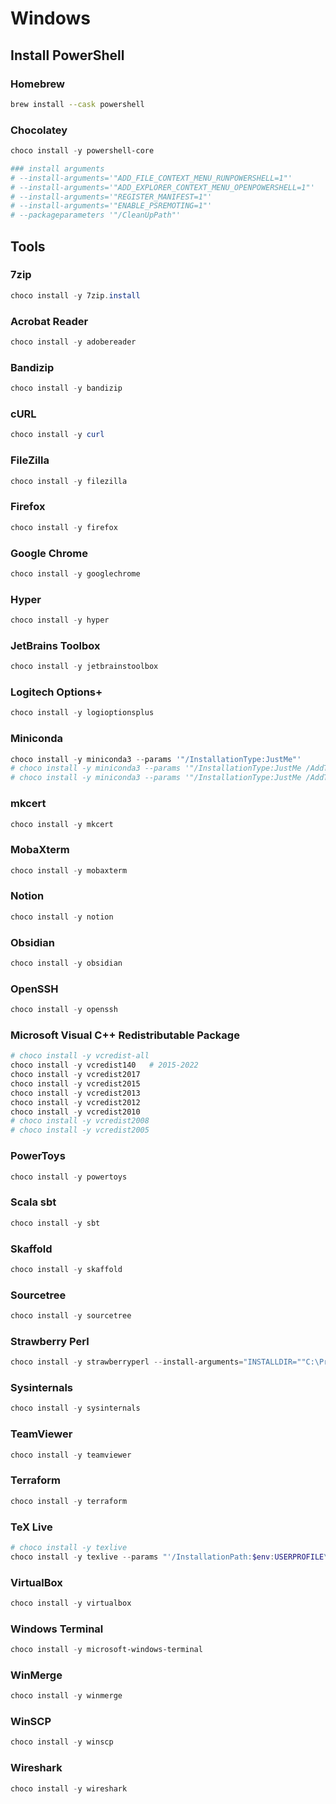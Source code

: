 # Windows

## Install PowerShell

### Homebrew

```sh
brew install --cask powershell
```

### Chocolatey

```ps1
choco install -y powershell-core

### install arguments
# --install-arguments='"ADD_FILE_CONTEXT_MENU_RUNPOWERSHELL=1"'
# --install-arguments='"ADD_EXPLORER_CONTEXT_MENU_OPENPOWERSHELL=1"'
# --install-arguments='"REGISTER_MANIFEST=1"'
# --install-arguments='"ENABLE_PSREMOTING=1"'
# --packageparameters '"/CleanUpPath"'
```

## Tools

### 7zip

```ps1
choco install -y 7zip.install
```

### Acrobat Reader

```ps1
choco install -y adobereader
```

### Bandizip

```ps1
choco install -y bandizip
```

### cURL

```ps1
choco install -y curl
```

### FileZilla

```ps1
choco install -y filezilla
```

### Firefox

```ps1
choco install -y firefox
```

### Google Chrome

```ps1
choco install -y googlechrome
```

### Hyper

```ps1
choco install -y hyper
```

### JetBrains Toolbox

```ps1
choco install -y jetbrainstoolbox
```

### Logitech Options+

```ps1
choco install -y logioptionsplus
```

### Miniconda

```ps1
choco install -y miniconda3 --params '"/InstallationType:JustMe"'
# choco install -y miniconda3 --params '"/InstallationType:JustMe /AddToPath:1"'
# choco install -y miniconda3 --params '"/InstallationType:JustMe /AddToPath:1 /RegisterPython:1"'
```

### mkcert

```ps1
choco install -y mkcert
```

### MobaXterm

```ps1
choco install -y mobaxterm
```

### Notion

```ps1
choco install -y notion
```

### Obsidian

```ps1
choco install -y obsidian
```

### OpenSSH

```ps1
choco install -y openssh
```

### Microsoft Visual C++ Redistributable Package

```ps1
# choco install -y vcredist-all
choco install -y vcredist140   # 2015-2022
choco install -y vcredist2017
choco install -y vcredist2015
choco install -y vcredist2013
choco install -y vcredist2012
choco install -y vcredist2010
# choco install -y vcredist2008
# choco install -y vcredist2005
```

### PowerToys

```ps1
choco install -y powertoys
```

### Scala sbt

```ps1
choco install -y sbt
```

### Skaffold

```ps1
choco install -y skaffold
```

### Sourcetree

```ps1
choco install -y sourcetree
```

### Strawberry Perl

```ps1
choco install -y strawberryperl --install-arguments="INSTALLDIR=""C:\Progra~1\Strawberry"""
```

### Sysinternals

```ps1
choco install -y sysinternals
```

### TeamViewer

```ps1
choco install -y teamviewer
```

### Terraform

```ps1
choco install -y terraform
```

### TeX Live

```ps1
# choco install -y texlive
choco install -y texlive --params "'/InstallationPath:$env:USERPROFILE\tools\texlive'"
```

### VirtualBox

```ps1
choco install -y virtualbox
```

### Windows Terminal

```ps1
choco install -y microsoft-windows-terminal
```

### WinMerge

```ps1
choco install -y winmerge
```

### WinSCP

```ps1
choco install -y winscp
```

### Wireshark

```ps1
choco install -y wireshark
```
